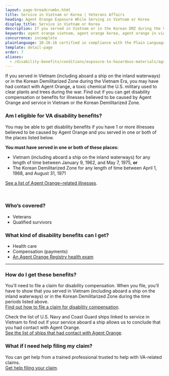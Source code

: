 ```yaml
---
layout: page-breadcrumbs.html
title: Service in Vietnam or Korea | Veterans Affairs 
heading: Agent Orange Exposure While Serving in Vietnam or Korea
display_title: Service in Vietnam or Korea
description: If you served in Vietnam or in the Korean DMZ during the Vietnam Era, you may have had contact with Agent Orange. Find out if you're eligible for VA disability pay and other benefits for illnesses related to contact with this toxic chemical.
keywords: agent orange vietnam, agent orange korea, agent orange in vietnam, units exposed to agent orange in korea, agent orange korea dmz 
concurrence: incomplete
plainlanguage: 10-26-16 certified in compliance with the Plain Language Act
template: detail-page
order: 7
aliases:
  - /disability-benefits/conditions/exposure-to-hazardous-materials/agent-orange/service-inside/
---
```


<div class="va-introtext">

If you served in Vietnam (including aboard a ship on the inland waterways) or in the Korean Demilitarized Zone during the Vietnam Era, you may have had contact with Agent Orange, a toxic chemical the U.S. military used to clear plants and trees during the war. Find out if you can get disability compensation or benefits for illnesses believed to be caused by Agent Orange and service in Vietnam or the Korean Demilitarized Zone.

</div>

<div class="feature" markdown="1">

### Am I eligible for VA disability benefits?

You may be able to get disability benefits if you have 1 or more illnesses believed to be caused by Agent Orange and you served in one or both of the places listed below.

**You must have served in one or both of these places:**
- Vietnam (including aboard a ship on the inland waterways) for any length of time between January 9, 1962, and May 7, 1975, **or**
- The Korean Demilitarized Zone for any length of time between April 1, 1968, and August 31, 1971

[See a list of Agent Orange‒related illnesses](/disability/eligibility/hazardous-materials-exposure/agent-orange/related-diseases/).

<br>

### Who’s covered?

- Veterans
- Qualified survivors

</div>

### What kind of disability benefits can I get?

- Health care
- Compensation (payments)
- [An Agent Orange Registry health exam](/disability/eligibility/hazardous-materials-exposure/agent-orange/registry-health-exam/)

-----

### How do I get these benefits?

You’ll need to file a claim for disability compensation. When you file, you’ll have to show that you served in Vietnam (including aboard a ship on the inland waterways) or in the Korean Demilitarized Zone during the time periods listed above. <br>
[Find out how to file a claim for disability compensation](/disability/how-to-file-claim/).

Check the list of U.S. Navy and Coast Guard ships linked to service in Vietnam to find out if your service aboard a ship allows us to conclude that you had contact with Agent Orange. <br>
[See the list of ships that had contact with Agent Orange](https://www.publichealth.va.gov/exposures/agentorange/shiplist/list.asp).

### What if I need help filing my claim?

You can get help from a trained professional trusted to help with VA-related claims. <br>
[Get help filing your claim](/disability/get-help-filing-claim/).


